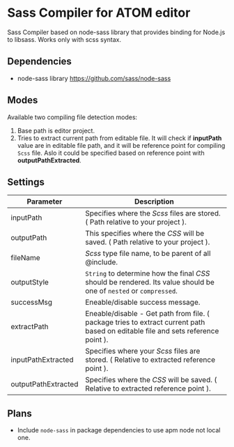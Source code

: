 # Sass Compiler for ATOM editor

Sass Compiler based on node-sass library that provides binding for Node.js to libsass. Works only with scss syntax.

## Dependencies
* node-sass library https://github.com/sass/node-sass

## Modes
Available two compiling file detection modes:
1. Base path is editor project.
2. Tries to extract current path from editable file. It will check if **inputPath** value are in editable file path, and it will be reference point for compiling `Scss` file. Aslo it could be specified based on reference point with **outputPathExtracted**.

## Settings
| Parameter           	| Description                                    	|
|---------------------	|--------------------------------------------------------------------------------------------------------------------	|
| inputPath           	| Specifies where the *Scss* files are stored. ( Path relative to your project ).                                    	|
| outputPath          	| This specifies where the *CSS* will be saved. ( Path relative to your project ).                                   	|
| fileName            	| *Scss* type file name, to be parent of all @include.                                                               	|
| outputStyle         	| `String` to determine how the final *CSS* should be rendered. Its value should be one of `nested` or `compressed`. 	|
| successMsg          	| Eneable/disable success message.                                                                                   	|
| extractPath         	| Eneable/disable - Get path from file. ( package tries to extract current path based on editable file and sets reference point ).                              	|
| inputPathExtracted  	| Specifies where your *Scss* files are stored. ( Relative to extracted reference point ).                            	|
| outputPathExtracted 	| Specifies where the *CSS* will be saved. ( Relative to extracted reference point ).                                 	|

## Plans
* Include `node-sass` in package dependencies to use apm node not local one.
